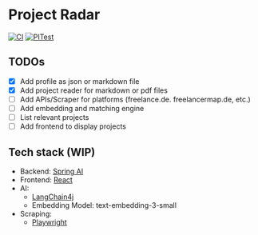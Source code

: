 # Project Radar

[![CI](https://github.com/jacq42/project-radar/actions/workflows/main.yml/badge.svg)](https://github.com/jacq42/project-radar/actions/workflows/main.yml)
[![PITest](https://github.com/jacq42/project-radar/actions/workflows/testQuality.yml/badge.svg)](https://github.com/jacq42/project-radar/actions/workflows/testQuality.yml)

## TODOs

- [x] Add profile as json or markdown file
- [x] Add project reader for markdown or pdf files
- [ ] Add APIs/Scraper for platforms (freelance.de. freelancermap.de, etc.)
- [ ] Add embedding and matching engine
- [ ] List relevant projects
- [ ] Add frontend to display projects

## Tech stack (WIP)

- Backend: [Spring AI](https://docs.spring.io/spring-ai/reference/index.html)
- Frontend: [React](https://react.dev/)
- AI: 
  - [LangChain4j](https://docs.langchain4j.dev/)
  - Embedding Model: text-embedding-3-small
- Scraping:
  - [Playwright](https://playwright.dev/)


